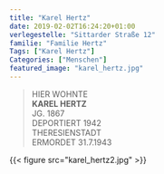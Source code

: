 ```yaml
---
title: "Karel Hertz"
date: 2019-02-02T16:24:20+01:00
verlegestelle: "Sittarder Straße 12"
familie: "Familie Hertz"
Tags: ["Karel Hertz"]
Categories: ["Menschen"]
featured_image: "karel_hertz.jpg"
---
```


> HIER WOHNTE  
> **KAREL HERTZ**  
> JG. 1867  
> DEPORTIERT 1942  
> THERESIENSTADT<br />
> ERMORDET 31.7.1943  

{{< figure src="karel_hertz2.jpg" >}}